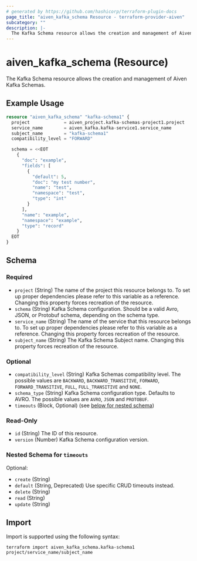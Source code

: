 ```yaml
---
# generated by https://github.com/hashicorp/terraform-plugin-docs
page_title: "aiven_kafka_schema Resource - terraform-provider-aiven"
subcategory: ""
description: |-
  The Kafka Schema resource allows the creation and management of Aiven Kafka Schemas.
---
```


# aiven_kafka_schema (Resource)

The Kafka Schema resource allows the creation and management of Aiven Kafka Schemas.

## Example Usage

```terraform
resource "aiven_kafka_schema" "kafka-schema1" {
  project             = aiven_project.kafka-schemas-project1.project
  service_name        = aiven_kafka.kafka-service1.service_name
  subject_name        = "kafka-schema1"
  compatibility_level = "FORWARD"

  schema = <<EOT
    {
      "doc": "example",
      "fields": [
        {
          "default": 5,
          "doc": "my test number",
          "name": "test",
          "namespace": "test",
          "type": "int"
        }
      ],
      "name": "example",
      "namespace": "example",
      "type": "record"
    }
  EOT
}
```

<!-- schema generated by tfplugindocs -->
## Schema

### Required

- `project` (String) The name of the project this resource belongs to. To set up proper dependencies please refer to this variable as a reference. Changing this property forces recreation of the resource.
- `schema` (String) Kafka Schema configuration. Should be a valid Avro, JSON, or Protobuf schema, depending on the schema type.
- `service_name` (String) The name of the service that this resource belongs to. To set up proper dependencies please refer to this variable as a reference. Changing this property forces recreation of the resource.
- `subject_name` (String) The Kafka Schema Subject name. Changing this property forces recreation of the resource.

### Optional

- `compatibility_level` (String) Kafka Schemas compatibility level. The possible values are `BACKWARD`, `BACKWARD_TRANSITIVE`, `FORWARD`, `FORWARD_TRANSITIVE`, `FULL`, `FULL_TRANSITIVE` and `NONE`.
- `schema_type` (String) Kafka Schema configuration type. Defaults to AVRO. The possible values are `AVRO`, `JSON` and `PROTOBUF`.
- `timeouts` (Block, Optional) (see [below for nested schema](#nestedblock--timeouts))

### Read-Only

- `id` (String) The ID of this resource.
- `version` (Number) Kafka Schema configuration version.

<a id="nestedblock--timeouts"></a>
### Nested Schema for `timeouts`

Optional:

- `create` (String)
- `default` (String, Deprecated) Use specific CRUD timeouts instead.
- `delete` (String)
- `read` (String)
- `update` (String)

## Import

Import is supported using the following syntax:

```shell
terraform import aiven_kafka_schema.kafka-schema1 project/service_name/subject_name
```
